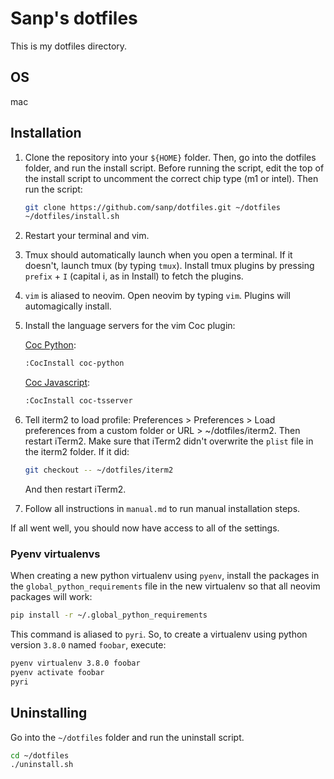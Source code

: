 # Sanp's dotfiles

This is my dotfiles directory.

## OS

mac

## Installation

1.  Clone the repository into your `${HOME}` folder. Then, go into the dotfiles
    folder, and run the install script. Before running the script, edit the top
    of the install script to uncomment the correct chip type (m1 or intel).
    Then run the script:

    ```sh
    git clone https://github.com/sanp/dotfiles.git ~/dotfiles
    ~/dotfiles/install.sh
    ```

2.  Restart your terminal and vim. 

3.  Tmux should automatically launch when you open a terminal. If it doesn't,
    launch tmux (by typing `tmux`). Install tmux plugins by pressing `prefix` +
    `I` (capital i, as in Install) to fetch the plugins.

4.  `vim` is aliased to neovim. Open neovim by typing `vim`. Plugins will
    automagically install.

5.  Install the language servers for the vim Coc plugin:

    [Coc Python](https://github.com/neoclide/coc-python):
    ```sh
    :CocInstall coc-python
    ```
    [Coc Javascript](https://github.com/neoclide/coc-tsserver):
    ```sh
    :CocInstall coc-tsserver
    ```

6. Tell iterm2 to load profile: Preferences > Preferences > Load preferences
   from a custom folder or URL > ~/dotfiles/iterm2. Then restart iTerm2. Make
   sure that iTerm2 didn't overwrite the `plist` file in the iterm2 folder. If
   it did:

   ```sh
   git checkout -- ~/dotfiles/iterm2
   ```

   And then restart iTerm2.

5. Follow all instructions in `manual.md` to run manual installation steps.

If all went well, you should now have access to all of the settings. 

### Pyenv virtualenvs

When creating a new python virtualenv using `pyenv`, install the packages in the
`global_python_requirements` file in the new virtualenv so that all neovim
packages will work:

```sh
pip install -r ~/.global_python_requirements
```

This command is aliased to `pyri`. So, to create a virtualenv using python
version `3.8.0` named `foobar`, execute:

```bash
pyenv virtualenv 3.8.0 foobar
pyenv activate foobar
pyri
```

## Uninstalling

Go into the `~/dotfiles` folder and run the uninstall script.

```bash
cd ~/dotfiles
./uninstall.sh
```
